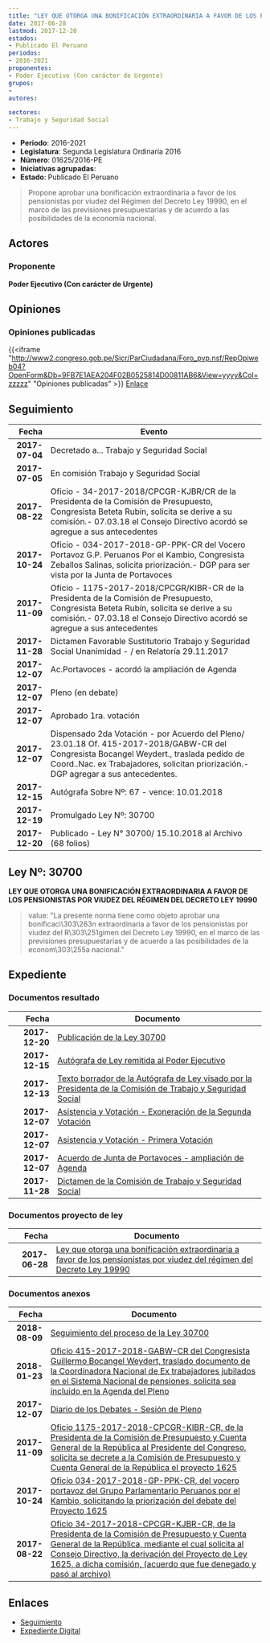```yaml
---
title: "LEY QUE OTORGA UNA BONIFICACIÓN EXTRAORDINARIA A FAVOR DE LOS PENSIONISTAS POR VIUDEZ DEL RÉGIMEN DEL DECRETO LEY 19990"
date: 2017-06-28
lastmod: 2017-12-20
estados:
- Publicado El Peruano
periodos:
- 2016-2021
proponentes:
- Poder Ejecutivo (Con carácter de Urgente)
grupos:
- 
autores:

sectores:
- Trabajo y Seguridad Social
---
```

- **Periodo**: 2016-2021
- **Legislatura**: Segunda Legislatura Ordinaria 2016
- **Número**: 01625/2016-PE
- **Iniciativas agrupadas**: 
- **Estado**: Publicado El Peruano

> Propone aprobar una bonificación extraordinaria a favor de los pensionistas por viudez del Régimen del Decreto Ley 19990, en el marco de las previsiones presupuestarias y de acuerdo a las posibilidades de la economía nacional.


## Actores

### Proponente

**Poder Ejecutivo (Con carácter de Urgente)**

## Opiniones

### Opiniones publicadas

{{<iframe "http://www2.congreso.gob.pe/Sicr/ParCiudadana/Foro_pvp.nsf/RepOpiweb04?OpenForm&Db=9FB7E1AEA204F02B0525814D00811AB6&View=yyyy&Col=zzzzz" "Opiniones publicadas" >}}
[Enlace](http://www2.congreso.gob.pe/Sicr/ParCiudadana/Foro_pvp.nsf/RepOpiweb04?OpenForm&Db=9FB7E1AEA204F02B0525814D00811AB6&View=yyyy&Col=zzzzz)


## Seguimiento

| Fecha | Evento |
|------:|--------|
| **2017-07-04** | Decretado a... Trabajo y Seguridad Social |
| **2017-07-05** | En comisión Trabajo y Seguridad Social |
| **2017-08-22** | Oficio - 34-2017-2018/CPCGR-KJBR/CR de la Presidenta de la Comisión de Presupuesto, Congresista Beteta Rubín, solicita se derive a su comisión.- 07.03.18 el Consejo Directivo acordó se agregue a sus antecedentes |
| **2017-10-24** | Oficio - 034-2017-2018-GP-PPK-CR del Vocero Portavoz G.P. Peruanos Por el Kambio, Congresista Zeballos Salinas, solicita priorización.- DGP para ser vista por la Junta de Portavoces |
| **2017-11-09** | Oficio - 1175-2017-2018/CPCGR/KIBR-CR de la Presidenta de la Comisión de Presupuesto, Congresista Beteta Rubín, solicita se derive a su comisión.- 07.03.18 el Consejo Directivo acordó se agregue a sus antecedentes |
| **2017-11-28** | Dictamen Favorable Sustitutorio Trabajo y Seguridad Social Unanimidad - / en Relatoría 29.11.2017 |
| **2017-12-07** | Ac.Portavoces - acordó la ampliación de Agenda |
| **2017-12-07** | Pleno (en debate) |
| **2017-12-07** | Aprobado 1ra. votación |
| **2017-12-07** | Dispensado 2da Votación - por Acuerdo del Pleno/ 23.01.18 Of. 415-2017-2018/GABW-CR del Congresista Bocangel Weydert., traslada pedido de Coord..Nac. ex Trabajadores, solicitan priorización.- DGP agregar a sus antecedentes. |
| **2017-12-15** | Autógrafa Sobre Nº: 67 - vence: 10.01.2018 |
| **2017-12-19** | Promulgado Ley Nº: 30700 |
| **2017-12-20** | Publicado - Ley N° 30700/ 15.10.2018 al Archivo (68 folios) |

## Ley Nº: 30700

**LEY QUE OTORGA UNA BONIFICACIÓN EXTRAORDINARIA A FAVOR DE LOS PENSIONISTAS POR VIUDEZ DEL RÉGIMEN DEL DECRETO LEY 19990**

> value: "La presente norma tiene como objeto aprobar una bonificaci\303\263n extraordinaria a favor de los pensionistas por viudez del R\303\251gimen del Decreto Ley 19990, en el marco de las previsiones presupuestarias y de acuerdo a las posibilidades de la econom\303\255a nacional."


## Expediente

### Documentos resultado

| Fecha | Documento |
|------:|-----------|
| **2017-12-20** | [Publicación de la Ley 30700](http://www.leyes.congreso.gob.pe/Documentos/2016_2021/ADLP/Normas_Legales/30700-LEY.pdf) |
| **2017-12-15** | [Autógrafa de Ley remitida al Poder Ejecutivo](http://www.leyes.congreso.gob.pe/Documentos/2016_2021/ADLP/Texto_Aprobado/AU0162520171215.pdf) |
| **2017-12-13** | [Texto borrador de la Autógrafa de Ley visado por la Presidenta de la Comisión de Trabajo y Seguridad Social](http://www.leyes.congreso.gob.pe/Documentos/2016_2021/Texto_Borrador_de_Autografa/BAU0162520171213.pdf) |
| **2017-12-07** | [Asistencia y Votación - Exoneración de la Segunda Votación](http://www.leyes.congreso.gob.pe/Documentos/2016_2021/Asistencia_y_Votacion/Proyectos_de_Ley/Exoneracion_de_Segunda_Votacion/ESV0162520171207..pdf) |
| **2017-12-07** | [Asistencia y Votación - Primera Votación](http://www.leyes.congreso.gob.pe/Documentos/2016_2021/Asistencia_y_Votacion/Proyectos_de_Ley/AV0162520171207..pdf) |
| **2017-12-07** | [Acuerdo de Junta de Portavoces - ampliación de Agenda](http://www.leyes.congreso.gob.pe/Documentos/2016_2021/Acuerdos/Junta_Portavoces/AJP0162520171207.PDF) |
| **2017-11-28** | [Dictamen de la Comisión de Trabajo y Seguridad Social](http://www.leyes.congreso.gob.pe/Documentos/2016_2021/Dictamenes/Proyectos_de_Ley/01625DC22MAY20171128..pdf) |

### Documentos proyecto de ley

| Fecha | Documento |
|------:|-----------|
| **2017-06-28** | [Ley que otorga una bonificación extraordinaria a favor de los pensionistas por viudez del régimen del Decreto Ley 19990](http://www.leyes.congreso.gob.pe/Documentos/2016_2021/Proyectos_de_Ley_y_de_Resoluciones_Legislativas/PL0162520170628..pdf) |

### Documentos anexos

| Fecha | Documento |
|------:|-----------|
| **2018-08-09** | [Seguimiento del proceso de la Ley 30700](http://www.leyes.congreso.gob.pe/Documentos/2016_2021/Seguimiento_de_Proyectos_de_Ley/01625PL20180809.pdf) |
| **2018-01-23** | [Oficio 415-2017-2018-GABW-CR del Congresista Guillermo Bocangel Weydert, traslado documento de la Coordinadora Nacional de Ex trabajadores jubilados en el Sistema Nacional de pensiones, solicita sea incluido en la Agenda del Pleno](http://www.leyes.congreso.gob.pe/Documentos/2016_2021/Oficios/Congresistas/OFICIO-415-2017-2018-GABW-CR.pdf) |
| **2017-12-07** | [Diario de los Debates - Sesión de Pleno](http://www.leyes.congreso.gob.pe/Documentos/2016_2021/ADLP/Diario_Debates/30700-TDD.pdf) |
| **2017-11-09** | [Oficio 1175-2017-2018-CPCGR-KIBR-CR, de la Presidenta de la Comisión de Presupuesto y Cuenta General de la República al Presidente del Congreso, solicita se decrete a la Comisión de Presupuesto y Cuenta General de la República el proyecto 1625](http://www.leyes.congreso.gob.pe/Documentos/2016_2021/Oficios/Comisiones_Ordinarias/OFICIO-1175-2017-2018-CPCGR-KJBR-CR..pdf) |
| **2017-10-24** | [Oficio 034-2017-2018-GP-PPK-CR, del vocero portavoz del Grupo Parlamentario Peruanos por el Kambio, solicitando la priorización del debate del Proyecto 1625](http://www.leyes.congreso.gob.pe/Documentos/2016_2021/Oficios/Congresistas/OFICIO-034-2017-2018-GP-PPK-CR.PDF) |
| **2017-08-22** | [Oficio 34-2017-2018-CPCGR-KJBR-CR, de la Presidenta de la Comisión de Presupuesto y Cuenta General de la República, mediante el cual solicita al Consejo Directivo, la derivación del Proyecto de Ley 1625, a dicha comisión, (acuerdo que fue denegado y pasó al archivo)](http://www.leyes.congreso.gob.pe/Documentos/2016_2021/Oficios/Comisiones_Ordinarias/OFICIO-34-2017-2018-CPCGR-KJBR-CR..pdf) |

## Enlaces

- [Seguimiento](http://www2.congreso.gob.pe/Sicr/TraDocEstProc/CLProLey2016.nsf/f7fff46988ca05b1052578e100829cc7/eb2e40414dfca63705258150005c9fbb?OpenDocument)
- [Expediente Digital](http://www2.congreso.gob.pe/Sicr/TraDocEstProc/Expvirt_2011.nsf/visbusqptramdoc1621/01625?opendocument)

